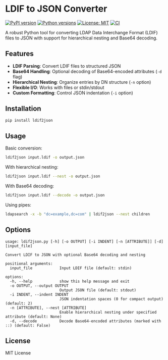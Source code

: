 # LDIF to JSON Converter

[![PyPI version](https://badge.fury.io/py/ldif2json.svg)](https://pypi.org/project/ldif2json/)
[![Python versions](https://img.shields.io/pypi/pyversions/ldif2json.svg)](https://pypi.org/project/ldif2json/)
[![License: MIT](https://img.shields.io/badge/License-MIT-yellow.svg)](https://opensource.org/licenses/MIT)
[![CI](https://github.com/jairsinho/ldif2json/actions/workflows/release.yml/badge.svg)](https://github.com/jairsinho/ldif2json/actions)

A robust Python tool for converting LDAP Data Interchange Format (LDIF) files to JSON with support for hierarchical nesting and Base64 decoding.

## Features

- **LDIF Parsing**: Convert LDIF files to structured JSON
- **Base64 Handling**: Optional decoding of Base64-encoded attributes (`-d` flag)
- **Hierarchical Nesting**: Organize entries by DN structure (`-n` option)
- **Flexible I/O**: Works with files or stdin/stdout
- **Custom Formatting**: Control JSON indentation (`-i` option)

## Installation

```bash
pip install ldif2json
```

## Usage

Basic conversion:
```bash
ldif2json input.ldif -o output.json
```

With hierarchical nesting:
```bash
ldif2json input.ldif --nest -o output.json
```

With Base64 decoding:
```bash
ldif2json input.ldif --decode -o output.json
```

Using pipes:
```bash
ldapsearch -x -b "dc=example,dc=com" | ldif2json --nest children
```

## Options

```
usage: ldif2json.py [-h] [-o OUTPUT] [-i INDENT] [-n [ATTRIBUTE]] [-d] [input_file]

Convert LDIF to JSON with optional Base64 decoding and nesting

positional arguments:
  input_file            Input LDIF file (default: stdin)

options:
  -h, --help            show this help message and exit
  -o OUTPUT, --output OUTPUT
                        Output JSON file (default: stdout)
  -i INDENT, --indent INDENT
                        JSON indentation spaces (0 for compact output) (default: 2)
  -n [ATTRIBUTE], --nest [ATTRIBUTE]
                        Enable hierarchical nesting under specified attribute (default: None)
  -d, --decode          Decode Base64-encoded attributes (marked with ::) (default: False)

```

## License

MIT License
